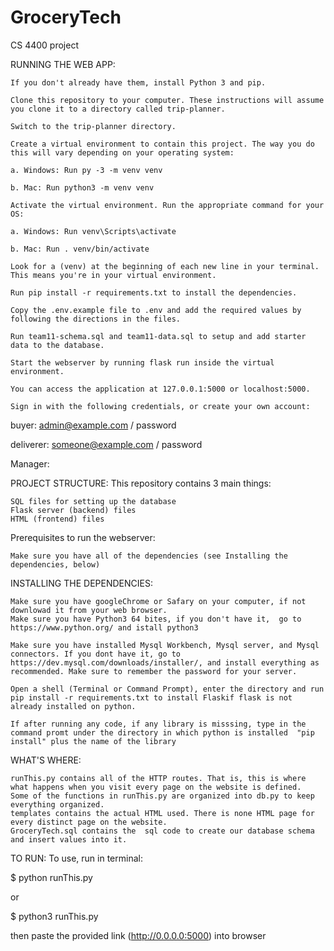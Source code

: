 # GroceryTech
CS 4400 project 

RUNNING THE WEB APP:


    If you don't already have them, install Python 3 and pip.

    Clone this repository to your computer. These instructions will assume you clone it to a directory called trip-planner.

    Switch to the trip-planner directory.

    Create a virtual environment to contain this project. The way you do this will vary depending on your operating system:

    a. Windows: Run py -3 -m venv venv

    b. Mac: Run python3 -m venv venv

    Activate the virtual environment. Run the appropriate command for your OS:

    a. Windows: Run venv\Scripts\activate

    b. Mac: Run . venv/bin/activate

    Look for a (venv) at the beginning of each new line in your terminal. This means you're in your virtual environment.

    Run pip install -r requirements.txt to install the dependencies.

    Copy the .env.example file to .env and add the required values by following the directions in the files.

    Run team11-schema.sql and team11-data.sql to setup and add starter data to the database.

    Start the webserver by running flask run inside the virtual environment.

    You can access the application at 127.0.0.1:5000 or localhost:5000.

    Sign in with the following credentials, or create your own account:

buyer: admin@example.com / password

deliverer: someone@example.com / password

Manager:

PROJECT STRUCTURE:
This repository contains 3 main things:

    SQL files for setting up the database
    Flask server (backend) files
    HTML (frontend) files

Prerequisites to run the webserver:

    Make sure you have all of the dependencies (see Installing the dependencies, below)

INSTALLING THE DEPENDENCIES:


    Make sure you have googleChrome or Safary on your computer, if not downlowad it from your web browser.
    Make sure you have Python3 64 bites, if you don't have it,  go to https://www.python.org/ and istall python3
    
    Make sure you have installed Mysql Workbench, Mysql server, and Mysql connectors. If you dont have it, go to https://dev.mysql.com/downloads/installer/, and install everything as recommended. Make sure to remember the password for your server.
    
    Open a shell (Terminal or Command Prompt), enter the directory and run pip install -r requirements.txt to install Flaskif flask is not already installed on python.
    
    If after running any code, if any library is misssing, type in the command promt under the directory in which python is installed  "pip install" plus the name of the library
    
    

WHAT'S WHERE:


    runThis.py contains all of the HTTP routes. That is, this is where what happens when you visit every page on the website is defined.
    Some of the functions in runThis.py are organized into db.py to keep everything organized.
    templates contains the actual HTML used. There is none HTML page for every distinct page on the website. 
    GroceryTech.sql contains the  sql code to create our database schema and insert values into it.


TO RUN:
To use, run in terminal:

$ python runThis.py

or 

$ python3 runThis.py

then paste the provided link (http://0.0.0.0:5000) into browser
